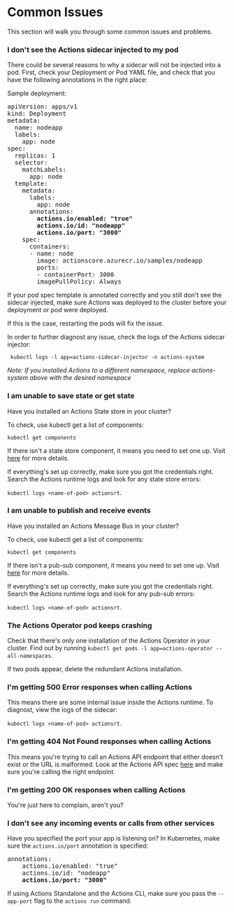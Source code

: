 # Common Issues

This section will walk you through some common issues and problems.

### I don't see the Actions sidecar injected to my pod

There could be several reasons to why a sidecar will not be injected into a pod.
First, check your Deployment or Pod YAML file, and check that you have the following annotations in the right place:

Sample deployment:

<pre>
apiVersion: apps/v1
kind: Deployment
metadata:
  name: nodeapp
  labels:
    app: node
spec:
  replicas: 1
  selector:
    matchLabels:
      app: node
  template:
    metadata:
      labels:
        app: node
      annotations:
        <b>actions.io/enabled: "true"</b>
        <b>actions.io/id: "nodeapp"</b>
        <b>actions.io/port: "3000"</b>
    spec:
      containers:
      - name: node
        image: actionscore.azurecr.io/samples/nodeapp
        ports:
        - containerPort: 3000
        imagePullPolicy: Always
</pre>

If your pod spec template is annotated correctly and you still don't see the sidecar injected, make sure Actions was deployed to the cluster before your deployment or pod were deployed.

If this is the case, restarting the pods will fix the issue.

In order to further diagnost any issue, check the logs of the Actions sidecar injector:

```
 kubectl logs -l app=actions-sidecar-injector -n actions-system
```

*Note: If you installed Actions to a different namespace, replace actions-system above with the desired namespace*

### I am unable to save state or get state

Have you installed an Actions State store in your cluster?

To check, use kubectl get a list of components:

`kubectl get components`

If there isn't a state store component, it means you need to set one up.
Visit [here](../components/redis.md) for more details.

If everything's set up correctly, make sure you got the credentials right.
Search the Actions runtime logs and look for any state store errors:

`kubectl logs <name-of-pod> actionsrt`.

### I am unable to publish and receive events

Have you installed an Actions Message Bus in your cluster?

To check, use kubectl get a list of components:

`kubectl get components`

If there isn't a pub-sub component, it means you need to set one up.
Visit [here](../components/redis.md#configuring-redis-for-pubsub) for more details.

If everything's set up correctly, make sure you got the credentials right.
Search the Actions runtime logs and look for any pub-sub errors:

`kubectl logs <name-of-pod> actionsrt`.

### The Actions Operator pod keeps crashing

Check that there's only one installation of the Actions Operator in your cluster.
Find out by running `kubectl get pods -l app=actions-operator --all-namespaces`.

If two pods appear, delete the redundant Actions installation.

### I'm getting 500 Error responses when calling Actions

This means there are some internal issue inside the Actions runtime.
To diagnost, view the logs of the sidecar:

`kubectl logs <name-of-pod> actionsrt`.

### I'm getting 404 Not Found responses when calling Actions

This means you're trying to call an Actions API endpoint that either doesn't exist or the URL is malformed.
Look at the Actions API spec [here](https://github.com/actionscore/spec) and make sure you're calling the right endpoint.

### I'm getting 200 OK responses when calling Actions

You're just here to complain, aren't you?

### I don't see any incoming events or calls from other services

Have you specified the port your app is listening on?
In Kubernetes, make sure the `actions.io/port` annotation is specified:

<pre>
annotations:
    actions.io/enabled: "true"
    actions.io/id: "nodeapp"
    <b>actions.io/port: "3000"</b>
</pre>

If using Actions Standalone and the Actions CLI, make sure you pass the `--app-port` flag to the `actions run` command.
